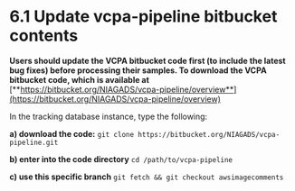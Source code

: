 # 6.1 Update vcpa-pipeline bitbucket contents

**Users should update the VCPA bitbucket code first \(to include the latest bug fixes\) before processing their samples. To download the VCPA bitbucket code, which is available at** [**https://bitbucket.org/NIAGADS/vcpa-pipeline/overview**](https://bitbucket.org/NIAGADS/vcpa-pipeline/overview)

In the tracking database instance, type the following:

**a\) download the code:** `git clone https://bitbucket.org/NIAGADS/vcpa-pipeline.git`

**b\) enter into the code directory** `cd /path/to/vcpa-pipeline`

**c\) use this specific branch** `git fetch && git checkout awsimagecomments`

